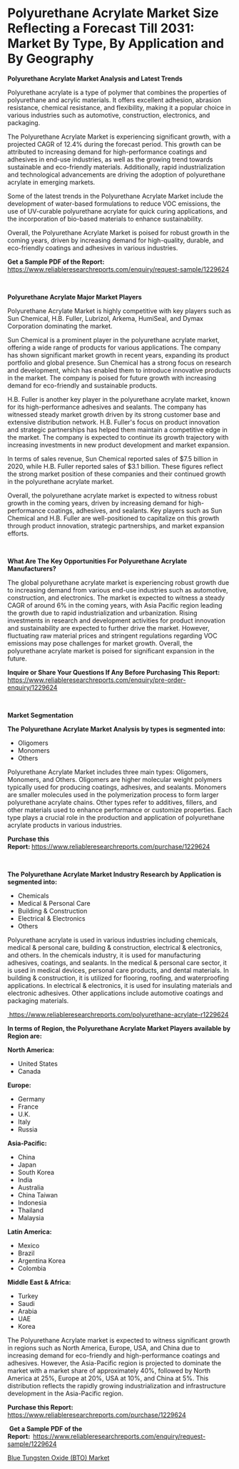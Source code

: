 <p><h1>Polyurethane Acrylate Market Size Reflecting a Forecast Till 2031: Market By Type, By Application and By Geography</h1></p><p><strong>Polyurethane Acrylate Market Analysis and Latest Trends</strong></p>
<p><p>Polyurethane acrylate is a type of polymer that combines the properties of polyurethane and acrylic materials. It offers excellent adhesion, abrasion resistance, chemical resistance, and flexibility, making it a popular choice in various industries such as automotive, construction, electronics, and packaging.</p><p>The Polyurethane Acrylate Market is experiencing significant growth, with a projected CAGR of 12.4% during the forecast period. This growth can be attributed to increasing demand for high-performance coatings and adhesives in end-use industries, as well as the growing trend towards sustainable and eco-friendly materials. Additionally, rapid industrialization and technological advancements are driving the adoption of polyurethane acrylate in emerging markets.</p><p>Some of the latest trends in the Polyurethane Acrylate Market include the development of water-based formulations to reduce VOC emissions, the use of UV-curable polyurethane acrylate for quick curing applications, and the incorporation of bio-based materials to enhance sustainability.</p><p>Overall, the Polyurethane Acrylate Market is poised for robust growth in the coming years, driven by increasing demand for high-quality, durable, and eco-friendly coatings and adhesives in various industries.</p></p>
<p><strong>Get a Sample PDF of the Report:&nbsp;</strong> <a href="https://www.reliableresearchreports.com/enquiry/request-sample/1229624">https://www.reliableresearchreports.com/enquiry/request-sample/1229624</a></p>
<p>&nbsp;</p>
<p><strong>Polyurethane Acrylate Major Market Players</strong></p>
<p><p>Polyurethane Acrylate Market is highly competitive with key players such as Sun Chemical, H.B. Fuller, Lubrizol, Arkema, HumiSeal, and Dymax Corporation dominating the market. </p><p>Sun Chemical is a prominent player in the polyurethane acrylate market, offering a wide range of products for various applications. The company has shown significant market growth in recent years, expanding its product portfolio and global presence. Sun Chemical has a strong focus on research and development, which has enabled them to introduce innovative products in the market. The company is poised for future growth with increasing demand for eco-friendly and sustainable products.</p><p>H.B. Fuller is another key player in the polyurethane acrylate market, known for its high-performance adhesives and sealants. The company has witnessed steady market growth driven by its strong customer base and extensive distribution network. H.B. Fuller's focus on product innovation and strategic partnerships has helped them maintain a competitive edge in the market. The company is expected to continue its growth trajectory with increasing investments in new product development and market expansion.</p><p>In terms of sales revenue, Sun Chemical reported sales of $7.5 billion in 2020, while H.B. Fuller reported sales of $3.1 billion. These figures reflect the strong market position of these companies and their continued growth in the polyurethane acrylate market.</p><p>Overall, the polyurethane acrylate market is expected to witness robust growth in the coming years, driven by increasing demand for high-performance coatings, adhesives, and sealants. Key players such as Sun Chemical and H.B. Fuller are well-positioned to capitalize on this growth through product innovation, strategic partnerships, and market expansion efforts.</p></p>
<p>&nbsp;</p>
<p><strong>What Are The Key Opportunities For Polyurethane Acrylate Manufacturers?</strong></p>
<p><p>The global polyurethane acrylate market is experiencing robust growth due to increasing demand from various end-use industries such as automotive, construction, and electronics. The market is expected to witness a steady CAGR of around 6% in the coming years, with Asia Pacific region leading the growth due to rapid industrialization and urbanization. Rising investments in research and development activities for product innovation and sustainability are expected to further drive the market. However, fluctuating raw material prices and stringent regulations regarding VOC emissions may pose challenges for market growth. Overall, the polyurethane acrylate market is poised for significant expansion in the future.</p></p>
<p><strong>Inquire or Share Your Questions If Any Before Purchasing This Report:</strong> <a href="https://www.reliableresearchreports.com/enquiry/pre-order-enquiry/1229624">https://www.reliableresearchreports.com/enquiry/pre-order-enquiry/1229624</a></p>
<p>&nbsp;</p>
<p><strong>Market Segmentation</strong></p>
<p><strong>The Polyurethane Acrylate Market Analysis by types is segmented into:</strong></p>
<p><ul><li>Oligomers</li><li>Monomers</li><li>Others</li></ul></p>
<p><p>Polyurethane Acrylate Market includes three main types: Oligomers, Monomers, and Others. Oligomers are higher molecular weight polymers typically used for producing coatings, adhesives, and sealants. Monomers are smaller molecules used in the polymerization process to form larger polyurethane acrylate chains. Other types refer to additives, fillers, and other materials used to enhance performance or customize properties. Each type plays a crucial role in the production and application of polyurethane acrylate products in various industries.</p></p>
<p><strong>Purchase this Report:&nbsp;</strong><a href="https://www.reliableresearchreports.com/purchase/1229624">https://www.reliableresearchreports.com/purchase/1229624</a></p>
<p>&nbsp;</p>
<p><strong>The Polyurethane Acrylate Market Industry Research by Application is segmented into:</strong></p>
<p><ul><li>Chemicals</li><li>Medical & Personal Care</li><li>Building & Construction</li><li>Electrical & Electronics</li><li>Others</li></ul></p>
<p><p>Polyurethane acrylate is used in various industries including chemicals, medical & personal care, building & construction, electrical & electronics, and others. In the chemicals industry, it is used for manufacturing adhesives, coatings, and sealants. In the medical & personal care sector, it is used in medical devices, personal care products, and dental materials. In building & construction, it is utilized for flooring, roofing, and waterproofing applications. In electrical & electronics, it is used for insulating materials and electronic adhesives. Other applications include automotive coatings and packaging materials.</p></p>
<p><a href="https://www.reliableresearchreports.com/polyurethane-acrylate-r1229624">&nbsp;https://www.reliableresearchreports.com/polyurethane-acrylate-r1229624</a></p>
<p><strong>In terms of Region, the Polyurethane Acrylate Market Players available by Region are:</strong></p>
<p>
    <p> <strong> North America: </strong>
        <ul>
            <li>United States</li>
            <li>Canada</li>
        </ul>
        </p> 
    <p> <strong> Europe: </strong>
        <ul>
            <li>Germany</li>
            <li>France</li>
            <li>U.K.</li>
            <li>Italy</li>
            <li>Russia</li>
        </ul>
        </p> 
    <p> <strong> Asia-Pacific: </strong>
        <ul>
            <li>China</li>
            <li>Japan</li>
            <li>South Korea</li>
            <li>India</li>
            <li>Australia</li>
            <li>China Taiwan</li>
            <li>Indonesia</li>
            <li>Thailand</li>
            <li>Malaysia</li>
        </ul>
        </p> 
    <p> <strong> Latin America: </strong>
        <ul>
            <li>Mexico</li>
            <li>Brazil</li>
            <li>Argentina Korea</li>
            <li>Colombia</li>
        </ul>
        </p> 
    <p> <strong> Middle East & Africa: </strong>
        <ul>
            <li>Turkey</li>
            <li>Saudi</li>
            <li>Arabia</li>
            <li>UAE</li>
            <li>Korea</li>
        </ul>
    </p>
    </p>
<p><p>The Polyurethane Acrylate market is expected to witness significant growth in regions such as North America, Europe, USA, and China due to increasing demand for eco-friendly and high-performance coatings and adhesives. However, the Asia-Pacific region is projected to dominate the market with a market share of approximately 40%, followed by North America at 25%, Europe at 20%, USA at 10%, and China at 5%. This distribution reflects the rapidly growing industrialization and infrastructure development in the Asia-Pacific region.</p></p>
<p><strong>Purchase this Report: </strong><a href="https://www.reliableresearchreports.com/purchase/1229624">https://www.reliableresearchreports.com/purchase/1229624</a></p>
<p>&nbsp;<strong>Get a Sample PDF of the Report:&nbsp;&nbsp;</strong><a href="https://www.reliableresearchreports.com/enquiry/request-sample/1229624">https://www.reliableresearchreports.com/enquiry/request-sample/1229624</a></p>
<p><strong></strong></p>
<p><p><a href="https://github.com/florianWolf50/Market-Research-Report-List-1/blob/main/blue-tungsten-oxide-bto-market.md">Blue Tungsten Oxide (BTO) Market</a></p></p>